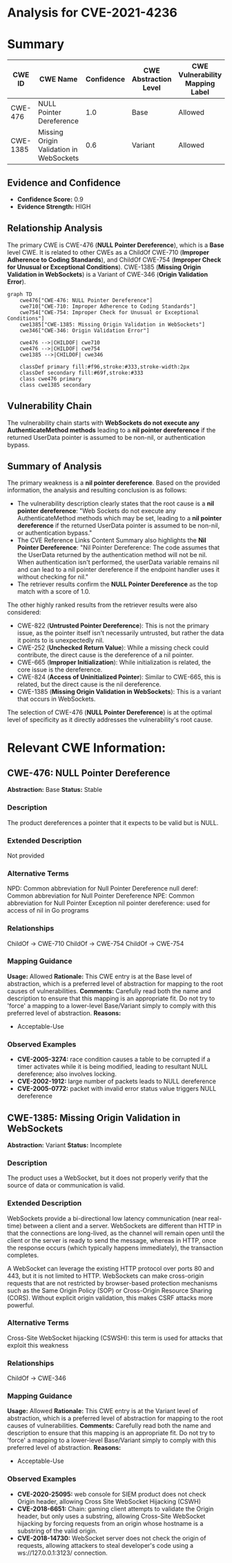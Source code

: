 # Analysis for CVE-2021-4236

# Summary
| CWE ID | CWE Name | Confidence | CWE Abstraction Level | CWE Vulnerability Mapping Label | CWE-Vulnerability Mapping Notes |
|---|---|---|---|---|---|
| CWE-476 | NULL Pointer Dereference | 1.0 | Base | Allowed | Primary CWE |
| CWE-1385 | Missing Origin Validation in WebSockets | 0.6 | Variant | Allowed | Secondary Candidate |

## Evidence and Confidence

*   **Confidence Score:** 0.9
*   **Evidence Strength:** HIGH

## Relationship Analysis
The primary CWE is CWE-476 (**NULL Pointer Dereference**), which is a **Base** level CWE. It is related to other CWEs as a ChildOf CWE-710 (**Improper Adherence to Coding Standards**), and ChildOf CWE-754 (**Improper Check for Unusual or Exceptional Conditions**).
CWE-1385 (**Missing Origin Validation in WebSockets**) is a Variant of CWE-346 (**Origin Validation Error**).

```mermaid
graph TD
    cwe476["CWE-476: NULL Pointer Dereference"]
    cwe710["CWE-710: Improper Adherence to Coding Standards"]
    cwe754["CWE-754: Improper Check for Unusual or Exceptional Conditions"]
    cwe1385["CWE-1385: Missing Origin Validation in WebSockets"]
    cwe346["CWE-346: Origin Validation Error"]

    cwe476 -->|CHILDOF| cwe710
    cwe476 -->|CHILDOF| cwe754
    cwe1385 -->|CHILDOF| cwe346

    classDef primary fill:#f96,stroke:#333,stroke-width:2px
    classDef secondary fill:#69f,stroke:#333
    class cwe476 primary
    class cwe1385 secondary
```

## Vulnerability Chain
The vulnerability chain starts with **WebSockets do not execute any AuthenticateMethod methods** leading to a **nil pointer dereference** if the returned UserData pointer is assumed to be non-nil, or authentication bypass.

## Summary of Analysis
The primary weakness is a **nil pointer dereference**.
Based on the provided information, the analysis and resulting conclusion is as follows:
*   The vulnerability description clearly states that the root cause is a **nil pointer dereference**: "Web Sockets do not execute any AuthenticateMethod methods which may be set, leading to a **nil pointer dereference** if the returned UserData pointer is assumed to be non-nil, or authentication bypass."
*   The CVE Reference Links Content Summary also highlights the **Nil Pointer Dereference**: "Nil Pointer Dereference: The code assumes that the UserData returned by the authentication method will not be nil. When authentication isn't performed, the userData variable remains nil and can lead to a nil pointer dereference if the endpoint handler uses it without checking for nil."
*   The retriever results confirm the **NULL Pointer Dereference** as the top match with a score of 1.0.

The other highly ranked results from the retriever results were also considered:
*   CWE-822 (**Untrusted Pointer Dereference**): This is not the primary issue, as the pointer itself isn't necessarily untrusted, but rather the data it points to is unexpectedly nil.
*   CWE-252 (**Unchecked Return Value**): While a missing check could contribute, the direct cause is the dereference of a nil pointer.
*   CWE-665 (**Improper Initialization**): While initialization is related, the core issue is the dereference.
*   CWE-824 (**Access of Uninitialized Pointer**): Similar to CWE-665, this is related, but the direct cause is the nil dereference.
*   CWE-1385 (**Missing Origin Validation in WebSockets**): This is a variant that occurs in WebSockets.

The selection of CWE-476 (**NULL Pointer Dereference**) is at the optimal level of specificity as it directly addresses the vulnerability's root cause.

# Relevant CWE Information:

## CWE-476: NULL Pointer Dereference
**Abstraction:** Base
**Status:** Stable

### Description
The product dereferences a pointer that it expects to be valid but is NULL.

### Extended Description
Not provided

### Alternative Terms
NPD: Common abbreviation for Null Pointer Dereference
null deref: Common abbreviation for Null Pointer Dereference
NPE: Common abbreviation for Null Pointer Exception
nil pointer dereference: used for access of nil in Go programs

### Relationships
ChildOf -> CWE-710
ChildOf -> CWE-754
ChildOf -> CWE-754

### Mapping Guidance
**Usage:** Allowed
**Rationale:** This CWE entry is at the Base level of abstraction, which is a preferred level of abstraction for mapping to the root causes of vulnerabilities.
**Comments:** Carefully read both the name and description to ensure that this mapping is an appropriate fit. Do not try to 'force' a mapping to a lower-level Base/Variant simply to comply with this preferred level of abstraction.
**Reasons:**
- Acceptable-Use

### Observed Examples
- **CVE-2005-3274:** race condition causes a table to be corrupted if a timer activates while it is being modified, leading to resultant NULL dereference; also involves locking.
- **CVE-2002-1912:** large number of packets leads to NULL dereference
- **CVE-2005-0772:** packet with invalid error status value triggers NULL dereference

## CWE-1385: Missing Origin Validation in WebSockets
**Abstraction:** Variant
**Status:** Incomplete

### Description
The product uses a WebSocket, but it does not properly verify that the source of data or communication is valid.

### Extended Description
WebSockets provide a bi-directional low latency communication (near real-time) between a client and a server. WebSockets are different than HTTP in that the connections are long-lived, as the channel will remain open until the client or the server is ready to send the message, whereas in HTTP, once the response occurs (which typically happens immediately), the transaction completes. 

A WebSocket can leverage the existing HTTP protocol over ports 80 and 443, but it is not limited to HTTP. WebSockets can make cross-origin requests that are not restricted by browser-based protection mechanisms such as the Same Origin Policy (SOP) or Cross-Origin Resource Sharing (CORS). Without explicit origin validation, this makes CSRF attacks more powerful.

### Alternative Terms
Cross-Site WebSocket hijacking (CSWSH): this term is used for attacks that exploit this weakness

### Relationships
ChildOf -> CWE-346

### Mapping Guidance
**Usage:** Allowed
**Rationale:** This CWE entry is at the Variant level of abstraction, which is a preferred level of abstraction for mapping to the root causes of vulnerabilities.
**Comments:** Carefully read both the name and description to ensure that this mapping is an appropriate fit. Do not try to 'force' a mapping to a lower-level Base/Variant simply to comply with this preferred level of abstraction.
**Reasons:**
- Acceptable-Use

### Observed Examples
- **CVE-2020-25095:** web console for SIEM product does not check Origin header, allowing Cross Site WebSocket Hijacking (CSWH)
- **CVE-2018-6651:** Chain: gaming client attempts to validate the Origin header, but only uses a substring, allowing Cross-Site WebSocket hijacking by forcing requests from an origin whose hostname is a substring of the valid origin.
- **CVE-2018-14730:** WebSocket server does not check the origin of requests, allowing attackers to steal developer's code using a ws://127.0.0.1:3123/ connection.